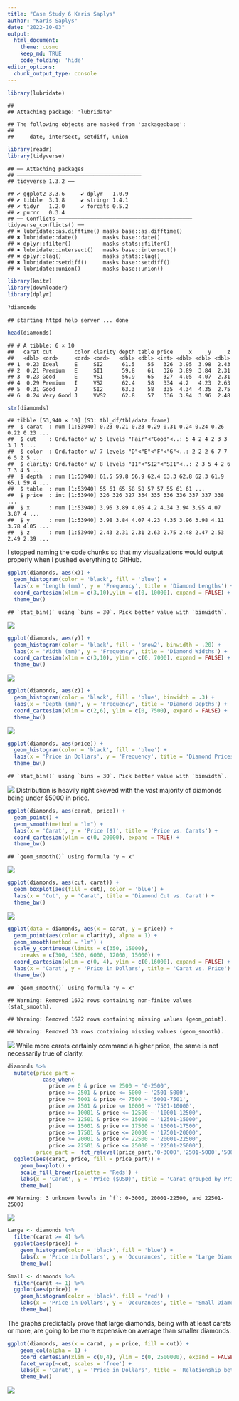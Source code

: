 ```yaml
---
title: "Case Study 6 Karis Saplys"
author: "Karis Saplys"
date: "2022-10-03"
output: 
  html_document:
    theme: cosmo
    keep_md: TRUE
    code_folding: 'hide'
editor_options: 
  chunk_output_type: console
---
```





```r
library(lubridate)
```

```
## 
## Attaching package: 'lubridate'
```

```
## The following objects are masked from 'package:base':
## 
##     date, intersect, setdiff, union
```

```r
library(readr)
library(tidyverse)
```

```
## ── Attaching packages
## ───────────────────────────────────────
## tidyverse 1.3.2 ──
```

```
## ✔ ggplot2 3.3.6     ✔ dplyr   1.0.9
## ✔ tibble  3.1.8     ✔ stringr 1.4.1
## ✔ tidyr   1.2.0     ✔ forcats 0.5.2
## ✔ purrr   0.3.4     
## ── Conflicts ────────────────────────────────────────── tidyverse_conflicts() ──
## ✖ lubridate::as.difftime() masks base::as.difftime()
## ✖ lubridate::date()        masks base::date()
## ✖ dplyr::filter()          masks stats::filter()
## ✖ lubridate::intersect()   masks base::intersect()
## ✖ dplyr::lag()             masks stats::lag()
## ✖ lubridate::setdiff()     masks base::setdiff()
## ✖ lubridate::union()       masks base::union()
```

```r
library(knitr)
library(downloader)
library(dplyr)
```


```r
?diamonds
```

```
## starting httpd help server ... done
```

```r
head(diamonds)
```

```
## # A tibble: 6 × 10
##   carat cut       color clarity depth table price     x     y     z
##   <dbl> <ord>     <ord> <ord>   <dbl> <dbl> <int> <dbl> <dbl> <dbl>
## 1  0.23 Ideal     E     SI2      61.5    55   326  3.95  3.98  2.43
## 2  0.21 Premium   E     SI1      59.8    61   326  3.89  3.84  2.31
## 3  0.23 Good      E     VS1      56.9    65   327  4.05  4.07  2.31
## 4  0.29 Premium   I     VS2      62.4    58   334  4.2   4.23  2.63
## 5  0.31 Good      J     SI2      63.3    58   335  4.34  4.35  2.75
## 6  0.24 Very Good J     VVS2     62.8    57   336  3.94  3.96  2.48
```

```r
str(diamonds)
```

```
## tibble [53,940 × 10] (S3: tbl_df/tbl/data.frame)
##  $ carat  : num [1:53940] 0.23 0.21 0.23 0.29 0.31 0.24 0.24 0.26 0.22 0.23 ...
##  $ cut    : Ord.factor w/ 5 levels "Fair"<"Good"<..: 5 4 2 4 2 3 3 3 1 3 ...
##  $ color  : Ord.factor w/ 7 levels "D"<"E"<"F"<"G"<..: 2 2 2 6 7 7 6 5 2 5 ...
##  $ clarity: Ord.factor w/ 8 levels "I1"<"SI2"<"SI1"<..: 2 3 5 4 2 6 7 3 4 5 ...
##  $ depth  : num [1:53940] 61.5 59.8 56.9 62.4 63.3 62.8 62.3 61.9 65.1 59.4 ...
##  $ table  : num [1:53940] 55 61 65 58 58 57 57 55 61 61 ...
##  $ price  : int [1:53940] 326 326 327 334 335 336 336 337 337 338 ...
##  $ x      : num [1:53940] 3.95 3.89 4.05 4.2 4.34 3.94 3.95 4.07 3.87 4 ...
##  $ y      : num [1:53940] 3.98 3.84 4.07 4.23 4.35 3.96 3.98 4.11 3.78 4.05 ...
##  $ z      : num [1:53940] 2.43 2.31 2.31 2.63 2.75 2.48 2.47 2.53 2.49 2.39 ...
```

I stopped naming the code chunks so that my visualizations would output properly when I pushed everything to GitHub.


```r
ggplot(diamonds, aes(x)) +
  geom_histogram(color = 'black', fill = 'blue') +
  labs(x = 'Length (mm)', y = 'Frequency', title = 'Diamond Lengths') +
  coord_cartesian(xlim = c(3,10),ylim = c(0, 10000), expand = FALSE) +
  theme_bw()
```

```
## `stat_bin()` using `bins = 30`. Pick better value with `binwidth`.
```

![](Case-Study-6-Karis-Saplys_files/figure-html/unnamed-chunk-1-1.png)<!-- -->


```r
ggplot(diamonds, aes(y)) +
  geom_histogram(color = 'black', fill = 'snow2', binwidth = .20) +
  labs(x = 'Width (mm)', y = 'Frequency', title = 'Diamond Widths') +
  coord_cartesian(xlim = c(3,10), ylim = c(0, 7000), expand = FALSE) +
  theme_bw()
```

![](Case-Study-6-Karis-Saplys_files/figure-html/unnamed-chunk-2-1.png)<!-- -->


```r
ggplot(diamonds, aes(z)) +
  geom_histogram(color = 'black', fill = 'blue', binwidth = .3) +
  labs(x = 'Depth (mm)', y = 'Frequency', title = 'Diamond Depths') +
  coord_cartesian(xlim = c(2,6), ylim = c(0, 7500), expand = FALSE) +
  theme_bw()
```

![](Case-Study-6-Karis-Saplys_files/figure-html/unnamed-chunk-3-1.png)<!-- -->


```r
ggplot(diamonds, aes(price)) +
  geom_histogram(color = 'black', fill = 'blue') +
  labs(x = 'Price in Dollars', y = 'Frequency', title = 'Diamond Prices') +
  theme_bw()
```

```
## `stat_bin()` using `bins = 30`. Pick better value with `binwidth`.
```

![](Case-Study-6-Karis-Saplys_files/figure-html/unnamed-chunk-4-1.png)<!-- -->
Distribution is heavily right skewed with the vast majority of diamonds being under $5000 in price.


```r
ggplot(diamonds, aes(carat, price)) +
  geom_point() +
  geom_smooth(method = "lm") +
  labs(x = 'Carat', y = 'Price ($)', title = 'Price vs. Carats') +
  coord_cartesian(ylim = c(0, 20000), expand = TRUE) +
  theme_bw()
```

```
## `geom_smooth()` using formula 'y ~ x'
```

![](Case-Study-6-Karis-Saplys_files/figure-html/unnamed-chunk-5-1.png)<!-- -->


```r
ggplot(diamonds, aes(cut, carat)) +
  geom_boxplot(aes(fill = cut), color = 'blue') +
  labs(x = 'Cut', y = 'Carat', title = 'Diamond Cut vs. Carat') +
  theme_bw()
```

![](Case-Study-6-Karis-Saplys_files/figure-html/unnamed-chunk-6-1.png)<!-- -->


```r
ggplot(data = diamonds, aes(x = carat, y = price)) + 
  geom_point(aes(color = clarity), alpha = 1) +
  geom_smooth(method = "lm") +
  scale_y_continuous(limits = c(350, 15000),
    breaks = c(300, 1500, 6000, 12000, 15000)) +
  coord_cartesian(xlim = c(0, 4), ylim = c(0,16000), expand = FALSE) +
  labs(x = 'Carat', y = 'Price in Dollars', title = 'Carat vs. Price') +
  theme_bw()
```

```
## `geom_smooth()` using formula 'y ~ x'
```

```
## Warning: Removed 1672 rows containing non-finite values (stat_smooth).
```

```
## Warning: Removed 1672 rows containing missing values (geom_point).
```

```
## Warning: Removed 33 rows containing missing values (geom_smooth).
```

![](Case-Study-6-Karis-Saplys_files/figure-html/unnamed-chunk-7-1.png)<!-- -->
While more carots certainly command a higher price, the same is not necessarily true of clarity.


```r
diamonds %>%
  mutate(price_part =
           case_when(
             price >= 0 & price <= 2500 ~ '0-2500',
             price >= 2501 & price <= 5000 ~ '2501-5000',
             price >= 5001 & price <= 7500 ~ '5001-7501',
             price >= 7501 & price <= 10000 ~ '7501-10000',
             price >= 10001 & price <= 12500 ~ '10001-12500',
             price >= 12501 & price <= 15000 ~ '12501-15000',
             price >= 15001 & price <= 17500 ~ '15001-17500',
             price >= 17501 & price <= 20000 ~ '17501-20000',
             price >= 20001 & price <= 22500 ~ '20001-22500',
             price >= 22501 & price <= 25000 ~ '22501-25000'),
         price_part =  fct_relevel(price_part,'0-3000','2501-5000','5001-7501','7501-10000','10001-12500','12501-15000','15001-17500','17501-20000','20001-22500','22501-25000')) %>%
  ggplot(aes(carat, price, fill = price_part)) +
    geom_boxplot() +
    scale_fill_brewer(palette = 'Reds') +
    labs(x = 'Carat', y = 'Price ($USD)', title = 'Carat grouped by Price', fill = "Price Ranges") +
    theme_bw()
```

```
## Warning: 3 unknown levels in `f`: 0-3000, 20001-22500, and 22501-25000
```

![](Case-Study-6-Karis-Saplys_files/figure-html/unnamed-chunk-8-1.png)<!-- -->


```r
Large <- diamonds %>%
  filter(carat >= 4) %>%
  ggplot(aes(price)) +
    geom_histogram(color = 'black', fill = 'blue') +
    labs(x = 'Price in Dollars', y = 'Occurances', title = 'Large Diamond Price Distribution', subtitle = 'Carat >= 4') +
    theme_bw()
```


```r
Small <- diamonds %>%
  filter(carat <= 1) %>%
  ggplot(aes(price)) +
    geom_histogram(color = 'black', fill = 'red') +
    labs(x = 'Price in Dollars', y = 'Occurances', title = 'Small Diamond Price Distribution', subtitle = 'Carat <= 1') +
    theme_bw()
```
The graphs predictably prove that large diamonds, being with at least carats or more, are going to be more expensive on average than smaller diamonds. 


```r
ggplot(diamonds, aes(x = carat, y = price, fill = cut)) +
    geom_col(alpha = 1) +
    coord_cartesian(xlim = c(0,4), ylim = c(0, 2500000), expand = FALSE) +
    facet_wrap(~cut, scales = 'free') +
    labs(x = 'Carat', y = 'Price in Dollars', title = 'Relationship between Carat and Price with respect to Cut Type') +
    theme_bw() 
```

![](Case-Study-6-Karis-Saplys_files/figure-html/unnamed-chunk-11-1.png)<!-- -->
